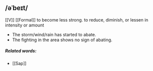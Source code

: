 ## /əˈbeɪt/ 
[[V]] [[Formal]]
to become less strong. 
to reduce, diminish, or lessen in intensity or amount

- The storm/wind/rain has started to abate.
- The fighting in the area shows no sign of abating.

##### Related words:
- [[Sap]]
